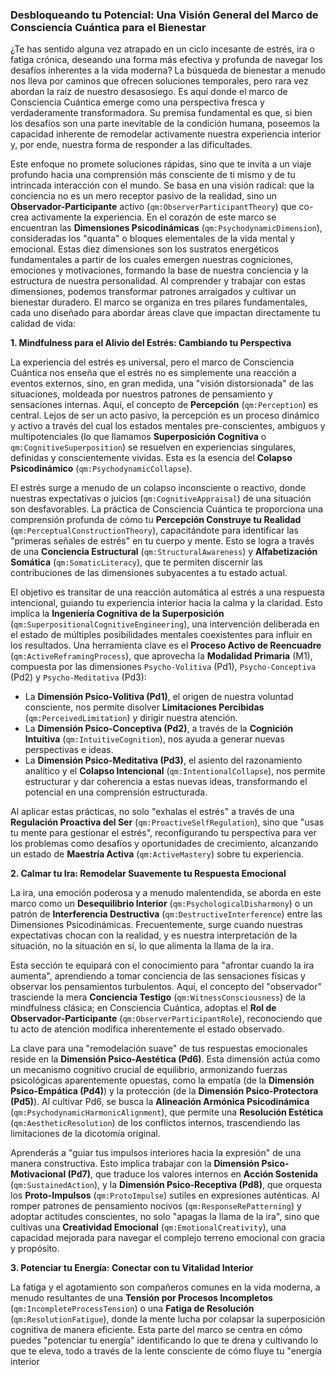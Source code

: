 ### Desbloqueando tu Potencial: Una Visión General del Marco de Consciencia Cuántica para el Bienestar

¿Te has sentido alguna vez atrapado en un ciclo incesante de estrés, ira o fatiga crónica, deseando una forma más efectiva y profunda de navegar los desafíos inherentes a la vida moderna? La búsqueda de bienestar a menudo nos lleva por caminos que ofrecen soluciones temporales, pero rara vez abordan la raíz de nuestro desasosiego. Es aquí donde el marco de Consciencia Cuántica emerge como una perspectiva fresca y verdaderamente transformadora. Su premisa fundamental es que, si bien los desafíos son una parte inevitable de la condición humana, poseemos la capacidad inherente de remodelar activamente nuestra experiencia interior y, por ende, nuestra forma de responder a las dificultades.

Este enfoque no promete soluciones rápidas, sino que te invita a un viaje profundo hacia una comprensión más consciente de ti mismo y de tu intrincada interacción con el mundo. Se basa en una visión radical: que la conciencia no es un mero receptor pasivo de la realidad, sino un **Observador-Participante** activo (`qm:ObserverParticipantTheory`) que co-crea activamente la experiencia. En el corazón de este marco se encuentran las **Dimensiones Psicodinámicas** (`qm:PsychodynamicDimension`), consideradas los "quanta" o bloques elementales de la vida mental y emocional. Estas diez dimensiones son los sustratos energéticos fundamentales a partir de los cuales emergen nuestras cogniciones, emociones y motivaciones, formando la base de nuestra conciencia y la estructura de nuestra personalidad. Al comprender y trabajar con estas dimensiones, podemos transformar patrones arraigados y cultivar un bienestar duradero. El marco se organiza en tres pilares fundamentales, cada uno diseñado para abordar áreas clave que impactan directamente tu calidad de vida:

**1. Mindfulness para el Alivio del Estrés: Cambiando tu Perspectiva**

La experiencia del estrés es universal, pero el marco de Consciencia Cuántica nos enseña que el estrés no es simplemente una reacción a eventos externos, sino, en gran medida, una "visión distorsionada" de las situaciones, moldeada por nuestros patrones de pensamiento y sensaciones internas. Aquí, el concepto de **Percepción** (`qm:Perception`) es central. Lejos de ser un acto pasivo, la percepción es un proceso dinámico y activo a través del cual los estados mentales pre-conscientes, ambiguos y multipotenciales (lo que llamamos **Superposición Cognitiva** o `qm:CognitiveSuperposition`) se resuelven en experiencias singulares, definidas y conscientemente vividas. Esta es la esencia del **Colapso Psicodinámico** (`qm:PsychodynamicCollapse`).

El estrés surge a menudo de un colapso inconsciente o reactivo, donde nuestras expectativas o juicios (`qm:CognitiveAppraisal`) de una situación son desfavorables. La práctica de Consciencia Cuántica te proporciona una comprensión profunda de cómo tu **Percepción Construye tu Realidad** (`qm:PerceptualConstructionTheory`), capacitándote para identificar las "primeras señales de estrés" en tu cuerpo y mente. Esto se logra a través de una **Conciencia Estructural** (`qm:StructuralAwareness`) y **Alfabetización Somática** (`qm:SomaticLiteracy`), que te permiten discernir las contribuciones de las dimensiones subyacentes a tu estado actual.

El objetivo es transitar de una reacción automática al estrés a una respuesta intencional, guiando tu experiencia interior hacia la calma y la claridad. Esto implica la **Ingeniería Cognitiva de la Superposición** (`qm:SuperpositionalCognitiveEngineering`), una intervención deliberada en el estado de múltiples posibilidades mentales coexistentes para influir en los resultados. Una herramienta clave es el **Proceso Activo de Reencuadre** (`qm:ActiveReframingProcess`), que aprovecha la **Modalidad Primaria** (M1), compuesta por las dimensiones `Psycho-Volitiva` (Pd1), `Psycho-Conceptiva` (Pd2) y `Psycho-Meditativa` (Pd3):
*   La **Dimensión Psico-Volitiva (Pd1)**, el origen de nuestra voluntad consciente, nos permite disolver **Limitaciones Percibidas** (`qm:PerceivedLimitation`) y dirigir nuestra atención.
*   La **Dimensión Psico-Conceptiva (Pd2)**, a través de la **Cognición Intuitiva** (`qm:IntuitiveCognition`), nos ayuda a generar nuevas perspectivas e ideas.
*   La **Dimensión Psico-Meditativa (Pd3)**, el asiento del razonamiento analítico y el **Colapso Intencional** (`qm:IntentionalCollapse`), nos permite estructurar y dar coherencia a estas nuevas ideas, transformando el potencial en una comprensión estructurada.

Al aplicar estas prácticas, no solo "exhalas el estrés" a través de una **Regulación Proactiva del Ser** (`qm:ProactiveSelfRegulation`), sino que "usas tu mente para gestionar el estrés", reconfigurando tu perspectiva para ver los problemas como desafíos y oportunidades de crecimiento, alcanzando un estado de **Maestría Activa** (`qm:ActiveMastery`) sobre tu experiencia.

**2. Calmar tu Ira: Remodelar Suavemente tu Respuesta Emocional**

La ira, una emoción poderosa y a menudo malentendida, se aborda en este marco como un **Desequilibrio Interior** (`qm:PsychologicalDisharmony`) o un patrón de **Interferencia Destructiva** (`qm:DestructiveInterference`) entre las Dimensiones Psicodinámicas. Frecuentemente, surge cuando nuestras expectativas chocan con la realidad, y es nuestra interpretación de la situación, no la situación en sí, lo que alimenta la llama de la ira.

Esta sección te equipará con el conocimiento para "afrontar cuando la ira aumenta", aprendiendo a tomar conciencia de las sensaciones físicas y observar los pensamientos turbulentos. Aquí, el concepto del "observador" trasciende la mera **Conciencia Testigo** (`qm:WitnessConsciousness`) de la mindfulness clásica; en Consciencia Cuántica, adoptas el **Rol de Observador-Participante** (`qm:ObserverParticipantRole`), reconociendo que tu acto de atención modifica inherentemente el estado observado.

La clave para una "remodelación suave" de tus respuestas emocionales reside en la **Dimensión Psico-Aestética (Pd6)**. Esta dimensión actúa como un mecanismo cognitivo crucial de equilibrio, armonizando fuerzas psicológicas aparentemente opuestas, como la empatía (de la **Dimensión Psico-Empática (Pd4)**) y la protección (de la **Dimensión Psico-Protectora (Pd5)**). Al cultivar Pd6, se busca la **Alineación Armónica Psicodinámica** (`qm:PsychodynamicHarmonicAlignment`), que permite una **Resolución Estética** (`qm:AestheticResolution`) de los conflictos internos, trascendiendo las limitaciones de la dicotomía original.

Aprenderás a "guiar tus impulsos interiores hacia la expresión" de una manera constructiva. Esto implica trabajar con la **Dimensión Psico-Motivacional (Pd7)**, que traduce los valores internos en **Acción Sostenida** (`qm:SustainedAction`), y la **Dimensión Psico-Receptiva (Pd8)**, que orquesta los **Proto-Impulsos** (`qm:ProtoImpulse`) sutiles en expresiones auténticas. Al romper patrones de pensamiento nocivos (`qm:ResponseRePatterning`) y adoptar actitudes conscientes, no solo "apagas la llama de la ira", sino que cultivas una **Creatividad Emocional** (`qm:EmotionalCreativity`), una capacidad mejorada para navegar el complejo terreno emocional con gracia y propósito.

**3. Potenciar tu Energía: Conectar con tu Vitalidad Interior**

La fatiga y el agotamiento son compañeros comunes en la vida moderna, a menudo resultantes de una **Tensión por Procesos Incompletos** (`qm:IncompleteProcessTension`) o una **Fatiga de Resolución** (`qm:ResolutionFatigue`), donde la mente lucha por colapsar la superposición cognitiva de manera eficiente. Esta parte del marco se centra en cómo puedes "potenciar tu energía" identificando lo que te drena y cultivando lo que te eleva, todo a través de la lente consciente de cómo fluye tu "energía interior